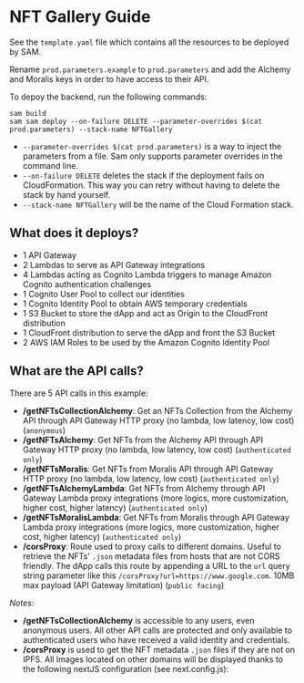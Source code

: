 # NFT Gallery Guide

See the `template.yaml` file which contains all the resources to be deployed by SAM.

Rename `prod.parameters.example` to `prod.parameters` and add the Alchemy and Moralis keys in order to have access to their API.

To depoy the backend, run the following commands:

```
sam build
sam sam deploy --on-failure DELETE --parameter-overrides $(cat prod.parameters) --stack-name NFTGallery
```
   * `--parameter-overrides $(cat prod.parameters)` is a way to inject the parameters from a file. Sam only supports parameter overrides in the command line.
   * `--on-failure DELETE` deletes the stack if the deployment fails on CloudFormation. This way you can retry without having to delete the stack by hand yourself.
   * `--stack-name NFTGallery` will be the name of the Cloud Formation stack.

## What does it deploys? 

   * 1 API Gateway
   * 2 Lambdas to serve as API Gateway integrations
   * 4 Lambdas acting as Cognito Lambda triggers to manage Amazon Cognito authentication challenges
   * 1 Cognito User Pool to collect our identities
   * 1 Cognito Identity Pool to obtain AWS temporary credentials
   * 1 S3 Bucket to store the dApp and act as Origin to the CloudFront distribution
   * 1 CloudFront distribution to serve the dApp and front the S3 Bucket
   * 2 AWS IAM Roles to be used by the Amazon Cognito Identity Pool

## What are the API calls?

There are 5 API calls in this example:

   * **/getNFTsCollectionAlchemy**: Get an NFTs Collection from the Alchemy API through API Gateway HTTP proxy (no lambda, low latency, low cost) (`anonymous`)
   * **/getNFTsAlchemy**: Get NFTs from the Alchemy API through API Gateway HTTP proxy (no lambda, low latency, low cost) (`authenticated only`)
   * **/getNFTsMoralis**: Get NFTs from Moralis API through API Gateway HTTP proxy (no lambda, low latency, low cost) (`authenticated only`)
   * **/getNFTsAlchemyLambda**: Get NFTs from Alchemy through API Gateway Lambda proxy integrations (more logics, more customization, higher cost, higher latency) (`authenticated only`)
   * **/getNFTsMoralisLambda**: Get NFTs from Moralis through API Gateway Lambda proxy integrations (more logics, more customization, higher cost, higher latency) (`authenticated only`)
   * **/corsProxy**: Route used to proxy calls to different domains. Useful to retrieve the NFTs' `.json` metadata files from hosts that are not CORS friendly. The dApp calls this route by appending a URL to the `url` query string parameter like this `/corsProxy?url=https://www.google.com`. 10MB max payload (API Gateway limitation) (`public facing`)

*Notes*:

   * **/getNFTsCollectionAlchemy** is accessible to any users, even anonymous users. All other API calls are protected and only available to authenticated users who have received a valid identity and credentials. 
   * **/corsProxy** is used to get the NFT metadata `.json` files if they are not on IPFS. All Images located on other domains will be displayed thanks to the following nextJS configuration (see next.config.js):

